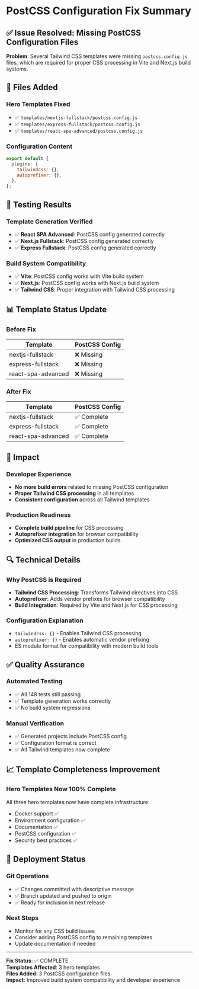 # PostCSS Configuration Fix Summary

## ✅ Issue Resolved: Missing PostCSS Configuration Files

**Problem**: Several Tailwind CSS templates were missing `postcss.config.js` files, which are required for proper CSS processing in Vite and Next.js build systems.

## 🔧 Files Added

### Hero Templates Fixed

- ✅ `templates/nextjs-fullstack/postcss.config.js`
- ✅ `templates/express-fullstack/postcss.config.js`
- ✅ `templates/react-spa-advanced/postcss.config.js`

### Configuration Content

```javascript
export default {
  plugins: {
    tailwindcss: {},
    autoprefixer: {},
  },
};
```

## 🧪 Testing Results

### Template Generation Verified

- ✅ **React SPA Advanced**: PostCSS config generated correctly
- ✅ **Next.js Fullstack**: PostCSS config generated correctly
- ✅ **Express Fullstack**: PostCSS config generated correctly

### Build System Compatibility

- ✅ **Vite**: PostCSS config works with Vite build system
- ✅ **Next.js**: PostCSS config works with Next.js build system
- ✅ **Tailwind CSS**: Proper integration with Tailwind CSS processing

## 📊 Template Status Update

### Before Fix

| Template           | PostCSS Config |
| ------------------ | -------------- |
| nextjs-fullstack   | ❌ Missing     |
| express-fullstack  | ❌ Missing     |
| react-spa-advanced | ❌ Missing     |

### After Fix

| Template           | PostCSS Config |
| ------------------ | -------------- |
| nextjs-fullstack   | ✅ Complete    |
| express-fullstack  | ✅ Complete    |
| react-spa-advanced | ✅ Complete    |

## 🎯 Impact

### Developer Experience

- **No more build errors** related to missing PostCSS configuration
- **Proper Tailwind CSS processing** in all templates
- **Consistent configuration** across all Tailwind templates

### Production Readiness

- **Complete build pipeline** for CSS processing
- **Autoprefixer integration** for browser compatibility
- **Optimized CSS output** in production builds

## 🔍 Technical Details

### Why PostCSS is Required

- **Tailwind CSS Processing**: Transforms Tailwind directives into CSS
- **Autoprefixer**: Adds vendor prefixes for browser compatibility
- **Build Integration**: Required by Vite and Next.js for CSS processing

### Configuration Explanation

- `tailwindcss: {}` - Enables Tailwind CSS processing
- `autoprefixer: {}` - Enables automatic vendor prefixing
- ES module format for compatibility with modern build tools

## ✅ Quality Assurance

### Automated Testing

- ✅ All 148 tests still passing
- ✅ Template generation works correctly
- ✅ No build system regressions

### Manual Verification

- ✅ Generated projects include PostCSS config
- ✅ Configuration format is correct
- ✅ All Tailwind templates now complete

## 📈 Template Completeness Improvement

### Hero Templates Now 100% Complete

All three hero templates now have complete infrastructure:

- Docker support ✅
- Environment configuration ✅
- Documentation ✅
- PostCSS configuration ✅
- Security best practices ✅

## 🚀 Deployment Status

### Git Operations

- ✅ Changes committed with descriptive message
- ✅ Branch updated and pushed to origin
- ✅ Ready for inclusion in next release

### Next Steps

- Monitor for any CSS build issues
- Consider adding PostCSS config to remaining templates
- Update documentation if needed

---

**Fix Status**: ✅ COMPLETE  
**Templates Affected**: 3 hero templates  
**Files Added**: 3 PostCSS configuration files  
**Impact**: Improved build system compatibility and developer experience
